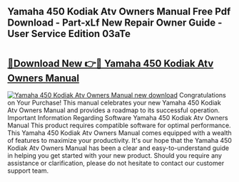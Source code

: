 ## Yamaha 450 Kodiak Atv Owners Manual Free Pdf Download - Part-xLf New Repair Owner Guide - User Service Edition 03aTe

# <h2><a href="http://bc47871.oget.top/?id=Yamaha+450+Kodiak+Atv+Owners+Manual">🔗Download New 👉🔴 Yamaha 450 Kodiak Atv Owners Manual</a></h2>

[![Yamaha 450 Kodiak Atv Owners Manual new download](https://i.imgur.com/5g1atiW.png)](http://bc47871.oget.top/?id=Yamaha+450+Kodiak+Atv+Owners+Manual)
Congratulations on Your Purchase! This manual celebrates your new Yamaha 450 Kodiak Atv Owners Manual and provides a roadmap to its successful operation. Important Information Regarding Software Yamaha 450 Kodiak Atv Owners Manual This product requires compatible software for optimal performance. This Yamaha 450 Kodiak Atv Owners Manual comes equipped with a wealth of features to maximize your productivity. It's our hope that the Yamaha 450 Kodiak Atv Owners Manual has been a clear and easy-to-understand guide in helping you get started with your new product. Should you require any assistance or clarification, please do not hesitate to contact our customer support team.
